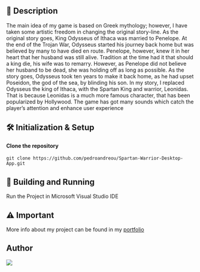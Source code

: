 ## 📰 Description
The main idea of my game is based on Greek mythology; however, I have taken some artistic freedom in changing the original story-line. As the original story goes, King Odysseus of Ithaca was married to Penelope. At the end of the Trojan War, Odysseus started his journey back home but was believed by many to have died en route. Penelope, however, knew it in her heart that her husband was still alive. Tradition at the time had it that should a king die, his wife was to remarry. However, as Penelope did not believe her husband to be dead, she was holding off as long as possible. As the story goes, Odysseus took ten years to make it back home, as he had upset Poseidon, the god of the sea, by blinding his son. In my story, I replaced Odysseus the king of Ithaca, with the Spartan King and warrior, Leonidas. That is because Leonidas is a much more famous character, that has been popularized by Hollywood. The game has got many sounds which catch the player’s attention and enhance user experience

## 🛠 Initialization & Setup
#### Clone the repository  
    git clone https://github.com/pedroandreou/Spartan-Warrior-Desktop-App.git


## 🚀 Building and Running
Run the Project in Microsoft Visual Studio IDE


## ⚠ Important
More info about my project can be found in my [portfolio](https://pedroandreou.github.io/#SpartanWariorDesktopApp)

## Author  
<a href="https://img.shields.io/badge/Petros LinkedIn-0077B5?style=for-the-badge&logo=linkedin&logoColor=white">
  <img align="center" src="https://img.shields.io/badge/Petros LinkedIn-0077B5?style=for-the-badge&logo=linkedin&logoColor=white" />
</a>
